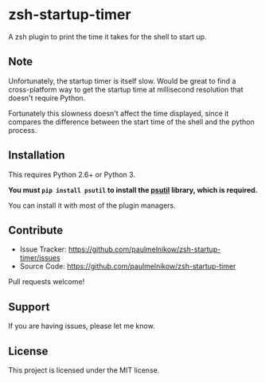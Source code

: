 zsh-startup-timer
=================

A zsh plugin to print the time it takes for the shell to start up.


Note
----

Unfortunately, the startup timer is itself slow. Would be great to find a
cross-platform way to get the startup time at millisecond resolution that
doesn't require Python.

Fortunately this slowness doesn't affect the time displayed, since it compares
the difference between the start time of the shell and the python process.


Installation
------------

This requires Python 2.6+ or Python 3.

**You must `pip install psutil` to install the [psutil][] library, which is
required.**

[psutil]: https://pypi.python.org/pypi/psutil

You can install it with most of the plugin managers.


Contribute
----------

- Issue Tracker: https://github.com/paulmelnikow/zsh-startup-timer/issues
- Source Code: https://github.com/paulmelnikow/zsh-startup-timer

Pull requests welcome!


Support
-------

If you are having issues, please let me know.


License
-------

This project is licensed under the MIT license.
